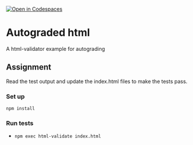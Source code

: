 [![Open in Codespaces](https://classroom.github.com/assets/launch-codespace-f4981d0f882b2a3f0472912d15f9806d57e124e0fc890972558857b51b24a6f9.svg)](https://classroom.github.com/open-in-codespaces?assignment_repo_id=10328121)
# Autograded html
A html-validator example for autograding

## Assignment

Read the test output and update the index.html files to make the tests pass.

### Set up  
`npm install`

### Run tests  
- `npm exec html-validate index.html`
